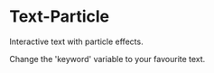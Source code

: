 # Text-Particle
Interactive text with particle effects.



Change the 'keyword' variable to your favourite text.

